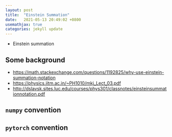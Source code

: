 ```yaml
---
layout: post
title:  "Einstein Summation"
date:   2021-05-13 20:49:02 +0800
usemathjax: true
categories: jekyll update
---
```



- Einstein summation 

## Some background 
- https://math.stackexchange.com/questions/1192825/why-use-einstein-summation-notation
- https://physics.iitm.ac.in/~PH1010/mkj_Lect_03.pdf
- http://dslavsk.sites.luc.edu/courses/phys301/classnotes/einsteinsummationnotation.pdf

## `numpy` convention

## `pytorch` convention